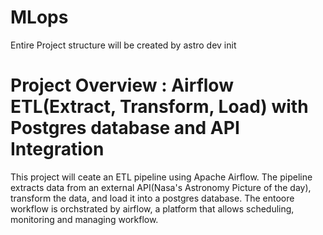 # MLops
Entire Project structure will be created by astro dev init

# Project Overview : Airflow ETL(Extract, Transform, Load) with Postgres database and API Integration

This project will ceate an ETL pipeline using Apache Airflow. The pipeline extracts data from an external API(Nasa's Astronomy Picture of the day), transform the data, and load it into a postgres database. The entoore workflow is orchstrated by airflow, a platform that allows scheduling, monitoring and managing workflow.